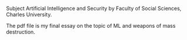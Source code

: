 Subject Artificial Intelligence and Security by Faculty of Social Sciences, Charles University. 

The pdf file is my final essay on the topic of ML and weapons of mass destruction.

